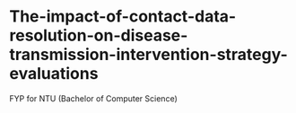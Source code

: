 # The-impact-of-contact-data-resolution-on-disease-transmission-intervention-strategy-evaluations
FYP for NTU (Bachelor of Computer Science)
